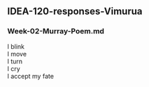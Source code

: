 ## IDEA-120-responses-Vimurua
### Week-02-Murray-Poem.md
I blink  
I move   
I turn   
I cry   
I accept my fate   
